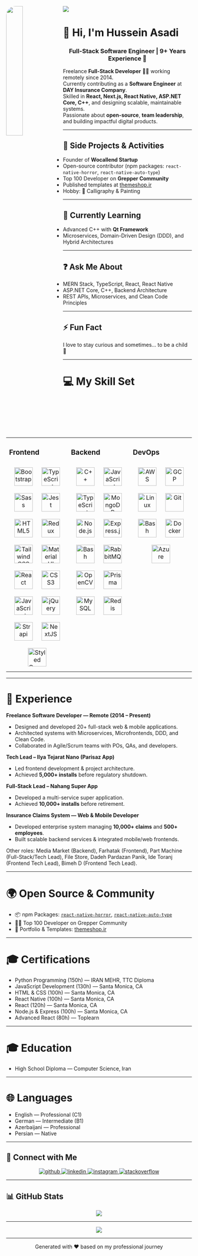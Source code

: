 <img src="https://avatars.githubusercontent.com/u/94780245?v=4" align="left" style="width: 30%;border-radius:25px" />  
  
<a href="https://github.com/devxb/gitanimals">
  <img src="https://render.gitanimals.org/farms/{husseinpenart}"/>
</a>


# 👋 Hi, I'm Hussein Asadi  
### <div align="center">Full-Stack Software Engineer | 9+ Years Experience 🚀</div>  

Freelance **Full-Stack Developer** 👨‍💻 working remotely since 2014.  
Currently contributing as a **Software Engineer** at **DAY Insurance Company**.  
Skilled in **React, Next.js, React Native, ASP.NET Core, C++**, and designing scalable, maintainable systems.  
Passionate about **open-source**, **team leadership**, and building impactful digital products.  

---

## 🔭 Side Projects & Activities  
- Founder of **Wocallend Startup**  
- Open-source contributor (npm packages: `react-native-horror`, `react-native-auto-type`)  
- Top 100 Developer on **Grepper Community**  
- Published templates at [themeshop.ir](https://themeshop.ir)  
- Hobby: 🎨 Calligraphy & Painting  

---

## 🌱 Currently Learning  
- Advanced C++ with **Qt Framework**  
- Microservices, Domain-Driven Design (DDD), and Hybrid Architectures  

---

## ❓ Ask Me About  
- MERN Stack, TypeScript, React, React Native  
- ASP.NET Core, C++, Backend Architecture  
- REST APIs, Microservices, and Clean Code Principles  

---

## ⚡ Fun Fact  
I love to stay curious and sometimes… to be a child 🙂  

---

# 💻 My Skill Set  
<table><tr><td valign="top" width="33%">

### Frontend  
<div align="center">  
<a href="https://getbootstrap.com/docs/3.4/javascript/" target="_blank"><img style="margin: 10px" src="https://profilinator.rishav.dev/skills-assets/bootstrap-plain.svg" alt="Bootstrap" height="50" /></a>  
<a href="https://www.typescriptlang.org/" target="_blank"><img style="margin: 10px" src="https://profilinator.rishav.dev/skills-assets/typescript-original.svg" alt="TypeScript" height="50" /></a>  
<a href="https://sass-lang.com/" target="_blank"><img style="margin: 10px" src="https://profilinator.rishav.dev/skills-assets/sass-original.svg" alt="Sass" height="50" /></a>  
<a href="https://www.jestjs.io/" target="_blank"><img style="margin: 10px" src="https://profilinator.rishav.dev/skills-assets/jest.svg" alt="Jest" height="50" /></a>  
<a href="https://en.wikipedia.org/wiki/HTML5" target="_blank"><img style="margin: 10px" src="https://profilinator.rishav.dev/skills-assets/html5-original-wordmark.svg" alt="HTML5" height="50" /></a>  
<a href="https://redux.js.org/" target="_blank"><img style="margin: 10px" src="https://profilinator.rishav.dev/skills-assets/redux-original.svg" alt="Redux" height="50" /></a>  
<a href="https://www.tailwindcss.com/" target="_blank"><img style="margin: 10px" src="https://profilinator.rishav.dev/skills-assets/tailwindcss.svg" alt="Tailwind CSS" height="50" /></a>  
<a href="https://mui.com/" target="_blank"><img style="margin: 10px" src="https://profilinator.rishav.dev/skills-assets/mui.png" alt="Material UI" height="50" /></a>  
<a href="https://reactjs.org/" target="_blank"><img style="margin: 10px" src="https://profilinator.rishav.dev/skills-assets/react-original-wordmark.svg" alt="React" height="50" /></a>  
<a href="https://www.w3schools.com/css/" target="_blank"><img style="margin: 10px" src="https://profilinator.rishav.dev/skills-assets/css3-original-wordmark.svg" alt="CSS3" height="50" /></a>  
<a href="https://www.javascript.com/" target="_blank"><img style="margin: 10px" src="https://profilinator.rishav.dev/skills-assets/javascript-original.svg" alt="JavaScript" height="50" /></a>  
<a href="https://jquery.com/" target="_blank"><img style="margin: 10px" src="https://profilinator.rishav.dev/skills-assets/jquery.png" alt="jQuery" height="50" /></a>  
<a href="https://www.strapi.io/" target="_blank"><img style="margin: 10px" src="https://profilinator.rishav.dev/skills-assets/strapi.svg" alt="Strapi" height="50" /></a>  
<a href="https://nextjs.org/" target="_blank"><img style="margin: 10px" src="https://profilinator.rishav.dev/skills-assets/nextjs.png" alt="NextJS" height="50" /></a>  
<a href="https://styled-components.com/" target="_blank"><img style="margin: 10px" src="https://profilinator.rishav.dev/skills-assets/styled-components.png" alt="Styled Components" height="50" /></a>  
</div>

</td><td valign="top" width="33%">

### Backend  
<div align="center">  
<a href="https://www.cplusplus.com/" target="_blank"><img style="margin: 10px" src="https://profilinator.rishav.dev/skills-assets/cplusplus-original.svg" alt="C++" height="50" /></a>  
<a href="https://www.javascript.com/" target="_blank"><img style="margin: 10px" src="https://profilinator.rishav.dev/skills-assets/javascript-original.svg" alt="JavaScript" height="50" /></a>  
<a href="https://www.typescriptlang.org/" target="_blank"><img style="margin: 10px" src="https://profilinator.rishav.dev/skills-assets/typescript-original.svg" alt="TypeScript" height="50" /></a>  
<a href="https://www.mongodb.com/" target="_blank"><img style="margin: 10px" src="https://profilinator.rishav.dev/skills-assets/mongodb-original-wordmark.svg" alt="MongoDB" height="50" /></a>  
<a href="https://nodejs.org/" target="_blank"><img style="margin: 10px" src="https://profilinator.rishav.dev/skills-assets/nodejs-original-wordmark.svg" alt="Node.js" height="50" /></a>  
<a href="https://expressjs.com/" target="_blank"><img style="margin: 10px" src="https://profilinator.rishav.dev/skills-assets/express-original-wordmark.svg" alt="Express.js" height="50" /></a>  
<a href="https://www.gnu.org/software/bash/" target="_blank"><img style="margin: 10px" src="https://profilinator.rishav.dev/skills-assets/gnu_bash-icon.svg" alt="Bash" height="50" /></a>  
<a href="https://www.rabbitmq.com/" target="_blank"><img style="margin: 10px" src="https://profilinator.rishav.dev/skills-assets/rabbitmq-icon.svg" alt="RabbitMQ" height="50" /></a>  
<a href="https://opencv.org/" target="_blank"><img style="margin: 10px" src="https://profilinator.rishav.dev/skills-assets/opencv-icon.svg" alt="OpenCV" height="50" /></a>  
<a href="https://www.prisma.io/" target="_blank"><img style="margin: 10px" src="https://profilinator.rishav.dev/skills-assets/prisma.png" alt="Prisma" height="50" /></a>  
<a href="https://www.mysql.com/" target="_blank"><img style="margin: 10px" src="https://profilinator.rishav.dev/skills-assets/mysql-original-wordmark.svg" alt="MySQL" height="50" /></a>  
<a href="https://redis.io/" target="_blank"><img style="margin: 10px" src="https://profilinator.rishav.dev/skills-assets/redis-original-wordmark.svg" alt="Redis" height="50" /></a>  
</div>

</td><td valign="top" width="33%">

### DevOps  
<div align="center">  
<a href="https://aws.amazon.com/" target="_blank"><img style="margin: 10px" src="https://profilinator.rishav.dev/skills-assets/amazonwebservices-original-wordmark.svg" alt="AWS" height="50" /></a>  
<a href="https://cloud.google.com/" target="_blank"><img style="margin: 10px" src="https://profilinator.rishav.dev/skills-assets/google_cloud-icon.svg" alt="GCP" height="50" /></a>  
<a href="https://www.linux.org/" target="_blank"><img style="margin: 10px" src="https://profilinator.rishav.dev/skills-assets/linux-original.svg" alt="Linux" height="50" /></a>  
<a href="https://github.com/" target="_blank"><img style="margin: 10px" src="https://profilinator.rishav.dev/skills-assets/git-scm-icon.svg" alt="Git" height="50" /></a>  
<a href="https://www.gnu.org/software/bash/" target="_blank"><img style="margin: 10px" src="https://profilinator.rishav.dev/skills-assets/gnu_bash-icon.svg" alt="Bash" height="50" /></a>  
<a href="https://www.docker.com/" target="_blank"><img style="margin: 10px" src="https://profilinator.rishav.dev/skills-assets/docker-original-wordmark.svg" alt="Docker" height="50" /></a>  
<a href="https://azure.microsoft.com/en-in/" target="_blank"><img style="margin: 10px" src="https://profilinator.rishav.dev/skills-assets/microsoft_azure-icon.svg" alt="Azure" height="50" /></a>  
</div>

</td></tr></table>  

---

# 🏢 Experience  

**Freelance Software Developer — Remote (2014 – Present)**  
- Designed and developed 20+ full-stack web & mobile applications.  
- Architected systems with Microservices, Microfrontends, DDD, and Clean Code.  
- Collaborated in Agile/Scrum teams with POs, QAs, and developers.  

**Tech Lead – Ilya Tejarat Nano (Parisaz App)**  
- Led frontend development & project architecture.  
- Achieved **5,000+ installs** before regulatory shutdown.  

**Full-Stack Lead – Nahang Super App**  
- Developed a multi-service super application.  
- Achieved **10,000+ installs** before retirement.  

**Insurance Claims System — Web & Mobile Developer**  
- Developed enterprise system managing **10,000+ claims** and **500+ employees**.  
- Built scalable backend services & integrated mobile/web frontends.  

Other roles: Media Market (Backend), Farhatak (Frontend), Part Machine (Full-Stack/Tech Lead), File Store, Dadeh Pardazan Panik, Ide Toranj (Frontend Tech Lead), Bimeh D (Frontend Tech Lead).  

---

# 🌍 Open Source & Community  

- 📦 npm Packages: [`react-native-horror`](https://www.npmjs.com/package/react-native-horror), [`react-native-auto-type`](https://www.npmjs.com/package/react-native-auto-type)  
- 👨‍💻 Top 100 Developer on Grepper Community  
- 🎨 Portfolio & Templates: [themeshop.ir](https://themeshop.ir)  

---

# 🎓 Certifications  

- Python Programming (150h) — IRAN MEHR, TTC Diploma  
- JavaScript Development (130h) — Santa Monica, CA  
- HTML & CSS (100h) — Santa Monica, CA  
- React Native (100h) — Santa Monica, CA  
- React (120h) — Santa Monica, CA  
- Node.js & Express (100h) — Santa Monica, CA  
- Advanced React (80h) — Toplearn  

---

# 🎓 Education  
- High School Diploma — Computer Science, Iran  

---

# 🌐 Languages  
- English — Professional (C1)  
- German — Intermediate (B1)  
- Azerbaijani — Professional  
- Persian — Native  

---

## 🔗 Connect with Me  
<div align="center">
<a href="https://github.com/husseinpenart" target="_blank">
<img src="https://img.shields.io/badge/github-%2324292e.svg?&style=for-the-badge&logo=github&logoColor=white" alt=github />
</a>
<a href="https://www.linkedin.com/in/hussain-asadi-1157221b9" target="_blank">
<img src="https://img.shields.io/badge/linkedin-%231E77B5.svg?&style=for-the-badge&logo=linkedin&logoColor=white" alt=linkedin />
</a>
<a href="https://instagram.com/Hussein.techno" target="_blank">
<img src="https://img.shields.io/badge/instagram-%23000000.svg?&style=for-the-badge&logo=instagram&logoColor=white" alt=instagram />
</a>
<a href="https://stackoverflow.com/users/17465422/hussain-asadi" target="_blank">
<img src="https://img.shields.io/badge/stackoverflow-%23F28032.svg?&style=for-the-badge&logo=stackoverflow&logoColor=white" alt=stackoverflow />
</a>  
</div>  

---

## 📊 GitHub Stats  
<div align="center">
<img src="https://github-readme-stats.vercel.app/api?username=husseinpenart&show_icons=true&count_private=true&hide_border=true" />
</div>  

---

<div align="center">
<img src="https://komarev.com/ghpvc/?username=husseinpenart&&style=flat-square" />
</div>  

---
<div align="center">Generated with ❤️ based on my professional journey</div>
